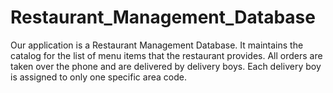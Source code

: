 # Restaurant_Management_Database
Our application is a Restaurant Management Database. It maintains the  catalog for the list of menu items that the restaurant provides. All orders are  taken over the phone and are delivered by delivery boys. Each delivery boy is  assigned to only one specific area code. 
